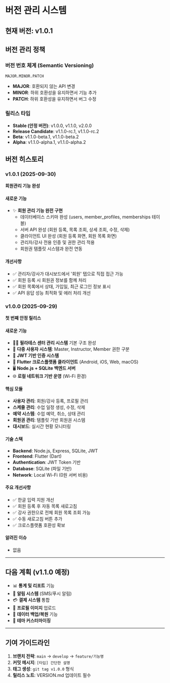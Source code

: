 # 버전 관리 시스템

## 현재 버전: v1.0.1

## 버전 관리 정책

### 버전 번호 체계 (Semantic Versioning)
```
MAJOR.MINOR.PATCH
```

- **MAJOR**: 호환되지 않는 API 변경
- **MINOR**: 하위 호환성을 유지하면서 기능 추가
- **PATCH**: 하위 호환성을 유지하면서 버그 수정

### 릴리스 타입
- **Stable (안정 버전)**: v1.0.0, v1.1.0, v2.0.0
- **Release Candidate**: v1.1.0-rc.1, v1.1.0-rc.2
- **Beta**: v1.1.0-beta.1, v1.1.0-beta.2
- **Alpha**: v1.1.0-alpha.1, v1.1.0-alpha.2

## 버전 히스토리

### v1.0.1 (2025-09-30)
**회원관리 기능 완성**

#### 새로운 기능
- ✨ **회원 관리 기능 완전 구현**
  - 데이터베이스 스키마 완성 (users, member_profiles, memberships 테이블)
  - 서버 API 완성 (회원 등록, 목록 조회, 상세 조회, 수정, 삭제)
  - 클라이언트 UI 완성 (회원 등록 화면, 회원 목록 화면)
  - 관리자/강사 전용 인증 및 권한 관리 적용
  - 회원권 템플릿 시스템과 완전 연동

#### 개선사항
- ✅ 관리자/강사가 대시보드에서 '회원' 탭으로 직접 접근 가능
- ✅ 회원 등록 시 회원권 정보를 함께 처리
- ✅ 회원 목록에서 상태, 가입일, 최근 로그인 정보 표시
- ✅ API 응답 성능 최적화 및 에러 처리 개선

### v1.0.0 (2025-09-29)
**첫 번째 안정 릴리스**

#### 새로운 기능
- 🏃‍♀️ **필라테스 센터 관리 시스템** 기본 구조 완성
- 👤 **다중 사용자 시스템**: Master, Instructor, Member 권한 구분
- 🔐 **JWT 기반 인증 시스템**
- 📱 **Flutter 크로스플랫폼 클라이언트** (Android, iOS, Web, macOS)
- 🖥️ **Node.js + SQLite 백엔드 서버**
- 🌐 **로컬 네트워크 기반 운영** (Wi-Fi 환경)

#### 핵심 모듈
- **사용자 관리**: 회원/강사 등록, 프로필 관리
- **스케줄 관리**: 수업 일정 생성, 수정, 삭제
- **예약 시스템**: 수업 예약, 취소, 상태 관리
- **회원권 관리**: 템플릿 기반 회원권 시스템
- **대시보드**: 실시간 현황 모니터링

#### 기술 스택
- **Backend**: Node.js, Express, SQLite, JWT
- **Frontend**: Flutter (Dart)
- **Authentication**: JWT Token 기반
- **Database**: SQLite (파일 기반)
- **Network**: Local Wi-Fi (0원 서버 비용)

#### 주요 개선사항
- ✅ 한글 입력 지원 개선
- ✅ 회원 등록 후 자동 목록 새로고침
- ✅ 강사 권한으로 전체 회원 목록 조회 가능
- ✅ 수동 새로고침 버튼 추가
- ✅ 크로스플랫폼 호환성 확보

#### 알려진 이슈
- 없음

---

## 다음 계획 (v1.1.0 예정)
- 📊 **통계 및 리포트** 기능
- 📧 **알림 시스템** (SMS/푸시 알림)
- 💳 **결제 시스템** 통합
- 📸 **프로필 이미지** 업로드
- 🔄 **데이터 백업/복원** 기능
- 🎨 **테마 커스터마이징**

---

## 기여 가이드라인
1. **브랜치 전략**: `main` → `develop` → `feature/기능명`
2. **커밋 메시지**: `[타입] 간단한 설명`
3. **태그 생성**: `git tag v1.0.0` 형식
4. **릴리스 노트**: VERSION.md 업데이트 필수